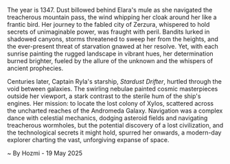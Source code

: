 
The year is 1347.  Dust billowed behind Elara's mule as she navigated the treacherous mountain pass, the wind whipping her cloak around her like a frantic bird.  Her journey to the fabled city of Zerzura, whispered to hold secrets of unimaginable power, was fraught with peril.  Bandits lurked in shadowed canyons, storms threatened to sweep her from the heights, and the ever-present threat of starvation gnawed at her resolve. Yet, with each sunrise painting the rugged landscape in vibrant hues, her determination burned brighter, fueled by the allure of the unknown and the whispers of ancient prophecies.

Centuries later, Captain Ryla's starship, *Stardust Drifter*, hurtled through the void between galaxies.  The swirling nebulae painted cosmic masterpieces outside her viewport, a stark contrast to the sterile hum of the ship's engines.  Her mission: to locate the lost colony of Xylos, scattered across the uncharted reaches of the Andromeda Galaxy.  Navigation was a complex dance with celestial mechanics, dodging asteroid fields and navigating treacherous wormholes, but the potential discovery of a lost civilization, and the technological secrets it might hold, spurred her onwards, a modern-day explorer charting the vast, unforgiving expanse of space.

~ By Hozmi - 19 May 2025
